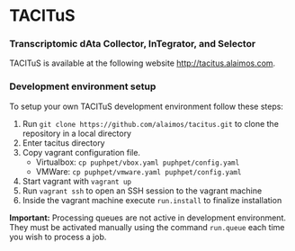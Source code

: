 # TACITuS
### Transcriptomic dAta Collector, InTegrator, and Selector

TACITuS is available at the following website http://tacitus.alaimos.com.

### Development environment setup

To setup your own TACITuS development environment follow these steps:

1. Run `git clone https://github.com/alaimos/tacitus.git` to clone the repository in a local directory
2. Enter tacitus directory
3. Copy vagrant configuration file.
    - Virtualbox: `cp puphpet/vbox.yaml puphpet/config.yaml`
    - VMWare: `cp puphpet/vmware.yaml puphpet/config.yaml`
4. Start vagrant with `vagrant up`
5. Run `vagrant ssh` to open an SSH session to the vagrant machine
6. Inside the vagrant machine execute `run.install` to finalize installation

**Important:** Processing queues are not active in development environment. 
They must be activated manually using the command `run.queue` each time you wish to 
process a job.
 

